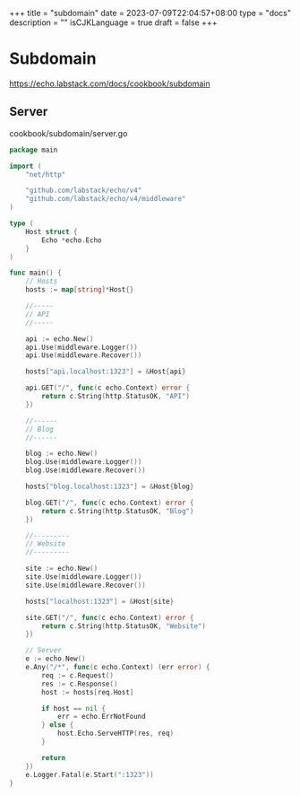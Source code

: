 +++
title = "subdomain"
date = 2023-07-09T22:04:57+08:00
type = "docs"
description = ""
isCJKLanguage = true
draft = false
+++

# Subdomain

https://echo.labstack.com/docs/cookbook/subdomain

## Server

cookbook/subdomain/server.go

```go
package main

import (
	"net/http"

	"github.com/labstack/echo/v4"
	"github.com/labstack/echo/v4/middleware"
)

type (
	Host struct {
		Echo *echo.Echo
	}
)

func main() {
	// Hosts
	hosts := map[string]*Host{}

	//-----
	// API
	//-----

	api := echo.New()
	api.Use(middleware.Logger())
	api.Use(middleware.Recover())

	hosts["api.localhost:1323"] = &Host{api}

	api.GET("/", func(c echo.Context) error {
		return c.String(http.StatusOK, "API")
	})

	//------
	// Blog
	//------

	blog := echo.New()
	blog.Use(middleware.Logger())
	blog.Use(middleware.Recover())

	hosts["blog.localhost:1323"] = &Host{blog}

	blog.GET("/", func(c echo.Context) error {
		return c.String(http.StatusOK, "Blog")
	})

	//---------
	// Website
	//---------

	site := echo.New()
	site.Use(middleware.Logger())
	site.Use(middleware.Recover())

	hosts["localhost:1323"] = &Host{site}

	site.GET("/", func(c echo.Context) error {
		return c.String(http.StatusOK, "Website")
	})

	// Server
	e := echo.New()
	e.Any("/*", func(c echo.Context) (err error) {
		req := c.Request()
		res := c.Response()
		host := hosts[req.Host]

		if host == nil {
			err = echo.ErrNotFound
		} else {
			host.Echo.ServeHTTP(res, req)
		}

		return
	})
	e.Logger.Fatal(e.Start(":1323"))
}
```
